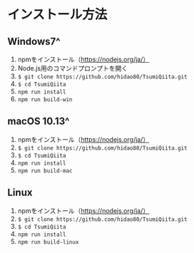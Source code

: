 # インストール方法

## Windows7^

1. npmをインストール（https://nodejs.org/ja/）
2. Node.js用のコマンドプロンプトを開く
3. `$ git clone https://github.com/hidao80/TsumiQiita.git`
4. `$ cd TsumiQiita`
5. `npm run install`
6. `npm run build-win`

## macOS 10.13^

1. npmをインストール（https://nodejs.org/ja/）
3. `$ git clone https://github.com/hidao80/TsumiQiita.git`
4. `$ cd TsumiQiita`
5. `npm run install`
6. `npm run build-mac`

## Linux

1. npmをインストール（https://nodejs.org/ja/）
3. `$ git clone https://github.com/hidao80/TsumiQiita.git`
4. `$ cd TsumiQiita`
5. `npm run install`
6. `npm run build-linux`

